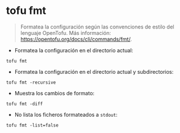 # tofu fmt

> Formatea la configuración según las convenciones de estilo del lenguaje OpenTofu.
> Más información: <https://opentofu.org/docs/cli/commands/fmt/>.

- Formatea la configuración en el directorio actual:

`tofu fmt`

- Formatea la configuración en el directorio actual y subdirectorios:

`tofu fmt -recursive`

- Muestra los cambios de formato:

`tofu fmt -diff`

- No lista los ficheros formateados a `stdout`:

`tofu fmt -list=false`
